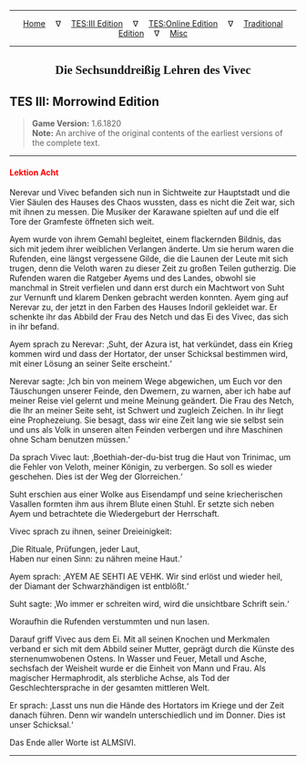 
---

<!-- Jekyll Page Links -->

<center>
<a href="../../../../index.html">Home</a>
&emsp;&nabla;&emsp;
<a href="../../../index-tes3.html">TES:III Edition</a>
&emsp;&nabla;&emsp;
<a href="../../../index-teso.html">TES:Online Edition</a>
&emsp;&nabla;&emsp;
<a href="../../../index-traditional.html">Traditional Edition</a>
&emsp;&nabla;&emsp;
<a href="../../../index-misc.html">Misc</a>
</center>

<!-- Markdown Body Below: -->

---

<center>
<h2><span style="font-family:Georgia">Die Sechsunddreißig Lehren des Vivec</span></h2>
</center>

## TES III: Morrowind Edition

> __Game Version:__ 1.6.1820\
> __Note:__ An archive of the original contents of the earliest versions of the complete text.

---

#### <span style="color:red">Lektion Acht</span>

Nerevar und Vivec befanden sich nun in Sichtweite zur Hauptstadt und die Vier Säulen des Hauses des Chaos wussten, dass es nicht die Zeit war, sich mit ihnen zu messen. Die Musiker der Karawane spielten auf und die elf Tore der Gramfeste öffneten sich weit.

Ayem wurde von ihrem Gemahl begleitet, einem flackernden Bildnis, das sich mit jedem ihrer weiblichen Verlangen änderte. Um sie herum waren die Rufenden, eine längst vergessene Gilde, die die Launen der Leute mit sich trugen, denn die Veloth waren zu dieser Zeit zu großen Teilen gutherzig. Die Rufenden waren die Ratgeber Ayems und des Landes, obwohl sie manchmal in Streit verfielen und dann erst durch ein Machtwort von Suht zur Vernunft und klarem Denken gebracht werden konnten. Ayem ging auf Nerevar zu, der jetzt in den Farben des Hauses Indoril gekleidet war. Er schenkte ihr das Abbild der Frau des Netch und das Ei des Vivec, das sich in ihr befand.

Ayem sprach zu Nerevar: ‚Suht, der Azura ist, hat verkündet, dass ein Krieg kommen wird und dass der Hortator, der unser Schicksal bestimmen wird, mit einer Lösung an seiner Seite erscheint.‘

Nerevar sagte: ‚Ich bin von meinem Wege abgewichen, um Euch vor den Täuschungen unserer Feinde, den Dwemern, zu warnen, aber ich habe auf meiner Reise viel gelernt und meine Meinung geändert. Die Frau des Netch, die Ihr an meiner Seite seht, ist Schwert und zugleich Zeichen. In ihr liegt eine Prophezeiung. Sie besagt, dass wir eine Zeit lang wie sie selbst sein und uns als Volk in unseren alten Feinden verbergen und ihre Maschinen ohne Scham benutzen müssen.‘

Da sprach Vivec laut: ‚Boethiah-der-du-bist trug die Haut von Trinimac, um die Fehler von Veloth, meiner Königin, zu verbergen. So soll es wieder geschehen. Dies ist der Weg der Glorreichen.‘

Suht erschien aus einer Wolke aus Eisendampf und seine kriecherischen Vasallen formten ihm aus ihrem Blute einen Stuhl. Er setzte sich neben Ayem und betrachtete die Wiedergeburt der Herrschaft.

Vivec sprach zu ihnen, seiner Dreieinigkeit:

‚Die Rituale, Prüfungen, jeder Laut,\
Haben nur einen Sinn: zu nähren meine Haut.‘

Ayem sprach: ‚AYEM AE SEHTI AE VEHK. Wir sind erlöst und wieder heil, der Diamant der Schwarzhändigen ist entblößt.‘

Suht sagte: ‚Wo immer er schreiten wird, wird die unsichtbare Schrift sein.‘

Woraufhin die Rufenden verstummten und nun lasen.

Darauf griff Vivec aus dem Ei. Mit all seinen Knochen und Merkmalen verband er sich mit dem Abbild seiner Mutter, geprägt durch die Künste des sternenumwobenen Ostens. In Wasser und Feuer, Metall und Asche, sechsfach der Weisheit wurde er die Einheit von Mann und Frau. Als magischer Hermaphrodit, als sterbliche Achse, als Tod der Geschlechtersprache in der gesamten mittleren Welt.

Er sprach: ‚Lasst uns nun die Hände des Hortators im Kriege und der Zeit danach führen. Denn wir wandeln unterschiedlich und im Donner. Dies ist unser Schicksal.‘

Das Ende aller Worte ist ALMSIVI.

---
